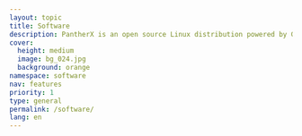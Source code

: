 ```yaml
---
layout: topic
title: Software
description: PantherX is an open source Linux distribution powered by Guix.
cover:
  height: medium
  image: bg_024.jpg
  background: orange
namespace: software
nav: features
priority: 1
type: general
permalink: /software/
lang: en
---
```

